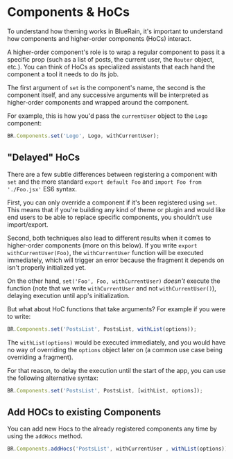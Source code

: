 # Components & HoCs

To understand how theming works in BlueRain, it's important to understand how components and higher-order components (HoCs) interact. 

A higher-order component's role is to wrap a regular component to pass it a specific prop (such as a list of posts, the current user, the `Router` object, etc.). You can think of HoCs as specialized assistants that each hand the component a tool it needs to do its job. 

The first argument of `set` is the component's name, the second is the component itself, and any successive arguments will be interpreted as higher-order components and wrapped around the component.

For example, this is how you'd pass the `currentUser` object to the `Logo` component:

```javascript
BR.Components.set('Logo', Logo, withCurrentUser);
```

## "Delayed" HoCs

There are a few subtle differences between registering a component with `set` and the more standard `export default Foo` and `import Foo from './Foo.jsx'` ES6 syntax. 

First, you can only override a component if it's been registered using `set`. This means that if you're building any kind of theme or plugin and would like end users to be able to replace specific components, you shouldn't use import/export. 

Second, both techniques also lead to different results when it comes to higher-order components (more on this below). If you write `export withCurrentUser(Foo)`, the `withCurrentUser` function will be executed immediately, which will trigger an error because the fragment it depends on isn't properly initialized yet. 

On the other hand, `set('Foo', Foo, withCurrentUser)` *doesn't* execute the function (note that we write `withCurrentUser` and not `withCurrentUser()`), delaying execution until app's initialization. 

But what about HoC functions that take arguments? For example if you were to write:

```javascript
BR.Components.set('PostsList', PostsList, withList(options));
```

The `withList(options)` would be executed immediately, and you would have no way of overriding the `options` object later on (a common use case being overriding a fragment).

For that reason, to delay the execution until the start of the app, you can use the following alternative syntax:

```javascript
BR.Components.set('PostsList', PostsList, [withList, options]);
```
## Add HOCs to existing Components

You can add new Hocs to the already registered components any time by using the `addHocs` method.

```javascript
BR.Components.addHocs('PostsList', withCurrentUser , withList(options));
```
